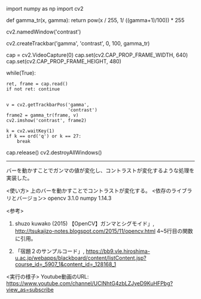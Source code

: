 import numpy as np
import cv2

def gamma_tr(x, gamma):
    return pow(x / 255, 1/ ((gamma+1)/100)) * 255
    

cv2.namedWindow('contrast')

cv2.createTrackbar('gamma',
                   'contrast',
                   0, 
                   100,
                   gamma_tr)


cap = cv2.VideoCapture(0)
cap.set(cv2.CAP_PROP_FRAME_WIDTH,  640)
cap.set(cv2.CAP_PROP_FRAME_HEIGHT, 480)


while(True):

    ret, frame = cap.read()
    if not ret: continue


    v = cv2.getTrackbarPos('gamma',
                           'contrast')
    frame2 = gamma_tr(frame, v)
    cv2.imshow('contrast', frame2)

    k = cv2.waitKey(1)
    if k == ord('q') or k == 27:
        break

cap.release()
cv2.destroyAllWindows()


------------------------
バーを動かすことでガンマの値が変化し、コントラストが変化するような処理を実装した。

<使い方>
上のバーを動かすことでコントラストが変化する。
<依存のライブラリとバージョン>
opencv 3.1.0
numpy 1.14.3


<参考>
1. shuzo kuwako (2015) 【OpenCV】ガンマとシグモイド」, <http://tsukajizo-notes.blogspot.com/2015/11/opencv.html>
   4~5行目の関数に引用。

2. 「宿題２のサンプルコード」, <https://bb9.vle.hiroshima-u.ac.jp/webapps/blackboard/content/listContent.jsp?course_id=_5907_1&content_id=_128168_1>


<実行の様子>
Youtube動画のURL: https://www.youtube.com/channel/UClNhtG4zbLZJyeD9KuHFPbg?view_as=subscribe
